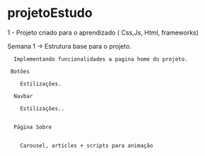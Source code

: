 # projetoEstudo


1 - Projeto criado para o aprendizado ( Css,Js, Html, frameworks)
  
  
  Semana 1 ->
      Estrutura base para o projeto.
      
      Implementando funcionalidades a pagina home do projeto.
     
     Botões 
      
        Estilizações.
      
      Navbar
        
        Estilizações..
        
        
      Página Sobre 
      
      
        Carousel, articles + scripts para animação
   
      
            
      
